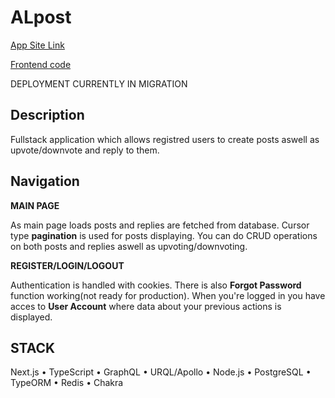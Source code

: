 # ALpost

[App Site Link](https://alpost-frontend-production.up.railway.app/)

[Frontend code](https://github.com/pjoterini/ALpost_FE)

DEPLOYMENT CURRENTLY IN MIGRATION

## Description

Fullstack application which allows registred users to create posts aswell as upvote/downvote and reply to them.

## Navigation

**MAIN PAGE**

As main page loads posts and replies are fetched from database. Cursor type **pagination** is used for posts displaying. You can do CRUD operations on both posts and replies aswell as upvoting/downvoting.

**REGISTER/LOGIN/LOGOUT**

Authentication is handled with cookies. There is also **Forgot Password** function working(not ready for production). When you're logged in you have acces to **User Account** where data about your previous actions is displayed.

## STACK

Next.js • TypeScript • GraphQL • URQL/Apollo • Node.js • PostgreSQL • TypeORM • Redis • Chakra
